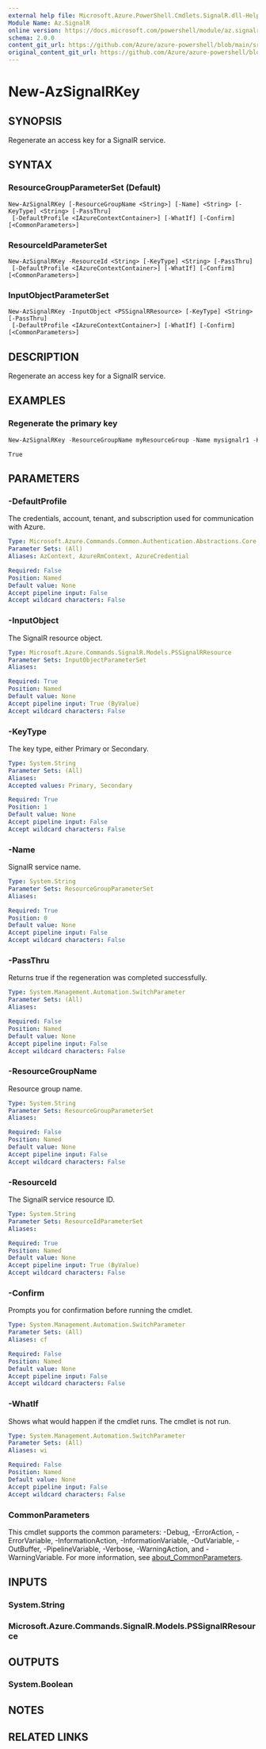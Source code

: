 ```yaml
---
external help file: Microsoft.Azure.PowerShell.Cmdlets.SignalR.dll-Help.xml
Module Name: Az.SignalR
online version: https://docs.microsoft.com/powershell/module/az.signalr/new-azsignalrkey
schema: 2.0.0
content_git_url: https://github.com/Azure/azure-powershell/blob/main/src/SignalR/SignalR/help/New-AzSignalRKey.md
original_content_git_url: https://github.com/Azure/azure-powershell/blob/main/src/SignalR/SignalR/help/New-AzSignalRKey.md
---
```


# New-AzSignalRKey

## SYNOPSIS
Regenerate an access key for a SignalR service.

## SYNTAX

### ResourceGroupParameterSet (Default)
```
New-AzSignalRKey [-ResourceGroupName <String>] [-Name] <String> [-KeyType] <String> [-PassThru]
 [-DefaultProfile <IAzureContextContainer>] [-WhatIf] [-Confirm] [<CommonParameters>]
```

### ResourceIdParameterSet
```
New-AzSignalRKey -ResourceId <String> [-KeyType] <String> [-PassThru]
 [-DefaultProfile <IAzureContextContainer>] [-WhatIf] [-Confirm] [<CommonParameters>]
```

### InputObjectParameterSet
```
New-AzSignalRKey -InputObject <PSSignalRResource> [-KeyType] <String> [-PassThru]
 [-DefaultProfile <IAzureContextContainer>] [-WhatIf] [-Confirm] [<CommonParameters>]
```

## DESCRIPTION
Regenerate an access key for a SignalR service.

## EXAMPLES

### Regenerate the primary key
```powershell
New-AzSignalRKey -ResourceGroupName myResourceGroup -Name mysignalr1 -KeyType Primary -PassThru
```

```output
True
```

## PARAMETERS

### -DefaultProfile
The credentials, account, tenant, and subscription used for communication with Azure.

```yaml
Type: Microsoft.Azure.Commands.Common.Authentication.Abstractions.Core.IAzureContextContainer
Parameter Sets: (All)
Aliases: AzContext, AzureRmContext, AzureCredential

Required: False
Position: Named
Default value: None
Accept pipeline input: False
Accept wildcard characters: False
```

### -InputObject
The SignalR resource object.

```yaml
Type: Microsoft.Azure.Commands.SignalR.Models.PSSignalRResource
Parameter Sets: InputObjectParameterSet
Aliases:

Required: True
Position: Named
Default value: None
Accept pipeline input: True (ByValue)
Accept wildcard characters: False
```

### -KeyType
The key type, either Primary or Secondary.

```yaml
Type: System.String
Parameter Sets: (All)
Aliases:
Accepted values: Primary, Secondary

Required: True
Position: 1
Default value: None
Accept pipeline input: False
Accept wildcard characters: False
```

### -Name
SignalR service name.

```yaml
Type: System.String
Parameter Sets: ResourceGroupParameterSet
Aliases:

Required: True
Position: 0
Default value: None
Accept pipeline input: False
Accept wildcard characters: False
```

### -PassThru
Returns true if the regeneration was completed successfully.

```yaml
Type: System.Management.Automation.SwitchParameter
Parameter Sets: (All)
Aliases:

Required: False
Position: Named
Default value: None
Accept pipeline input: False
Accept wildcard characters: False
```

### -ResourceGroupName
Resource group name.

```yaml
Type: System.String
Parameter Sets: ResourceGroupParameterSet
Aliases:

Required: False
Position: Named
Default value: None
Accept pipeline input: False
Accept wildcard characters: False
```

### -ResourceId
The SignalR service resource ID.

```yaml
Type: System.String
Parameter Sets: ResourceIdParameterSet
Aliases:

Required: True
Position: Named
Default value: None
Accept pipeline input: True (ByValue)
Accept wildcard characters: False
```

### -Confirm
Prompts you for confirmation before running the cmdlet.

```yaml
Type: System.Management.Automation.SwitchParameter
Parameter Sets: (All)
Aliases: cf

Required: False
Position: Named
Default value: None
Accept pipeline input: False
Accept wildcard characters: False
```

### -WhatIf
Shows what would happen if the cmdlet runs.
The cmdlet is not run.

```yaml
Type: System.Management.Automation.SwitchParameter
Parameter Sets: (All)
Aliases: wi

Required: False
Position: Named
Default value: None
Accept pipeline input: False
Accept wildcard characters: False
```

### CommonParameters
This cmdlet supports the common parameters: -Debug, -ErrorAction, -ErrorVariable, -InformationAction, -InformationVariable, -OutVariable, -OutBuffer, -PipelineVariable, -Verbose, -WarningAction, and -WarningVariable. For more information, see [about_CommonParameters](http://go.microsoft.com/fwlink/?LinkID=113216).

## INPUTS

### System.String
### Microsoft.Azure.Commands.SignalR.Models.PSSignalRResource
## OUTPUTS

### System.Boolean
## NOTES

## RELATED LINKS

